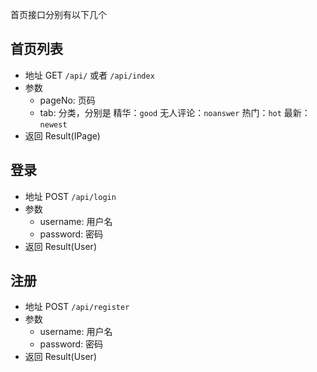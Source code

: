 首页接口分别有以下几个

## 首页列表

- 地址 GET `/api/` 或者 `/api/index`
- 参数
  - pageNo: 页码
  - tab: 分类，分别是 精华：`good` 无人评论：`noanswer` 热门：`hot` 最新：`newest`
- 返回 Result(IPage<Map>)
 
## 登录

- 地址 POST `/api/login`
- 参数
  - username: 用户名
  - password: 密码
- 返回 Result(User)

## 注册

- 地址 POST `/api/register`
- 参数
  - username: 用户名
  - password: 密码
- 返回 Result(User)
